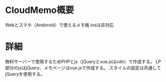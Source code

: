 # CloudMemo概要
Webとスマホ（Andoroid）で使えるメモ帳
iosは非対応

# 詳細
無料サーバーで使用するためPHPとjs（jQueryとvue.jsはcdn）で作成する。
LP部分のjsはjQuery、メモページはvue.jsで作成する。
スタイルの設定は共通してjQueryを使用する。

